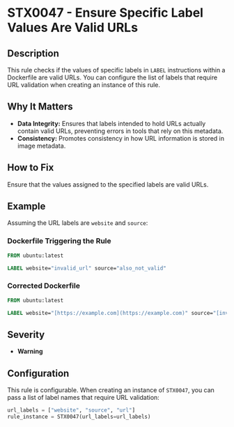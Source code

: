 # STX0047 - Ensure Specific Label Values Are Valid URLs

## Description

This rule checks if the values of specific labels in `LABEL` instructions within a Dockerfile are valid URLs. You can configure the list of labels that require URL validation when creating an instance of this rule.

## Why It Matters

-   **Data Integrity:** Ensures that labels intended to hold URLs actually contain valid URLs, preventing errors in tools that rely on this metadata.
-   **Consistency:**  Promotes consistency in how URL information is stored in image metadata.

## How to Fix

Ensure that the values assigned to the specified labels are valid URLs.

## Example

Assuming the URL labels are `website` and `source`:

### Dockerfile Triggering the Rule

```dockerfile
FROM ubuntu:latest

LABEL website="invalid_url" source="also_not_valid"
```

### Corrected Dockerfile

```dockerfile
FROM ubuntu:latest

LABEL website="[https://example.com](https://example.com)" source="[invalid URL removed]"
```

## Severity

  - **Warning**

## Configuration

This rule is configurable. When creating an instance of `STX0047`, you can pass a list of label names that require URL validation:

```python
url_labels = ["website", "source", "url"]
rule_instance = STX0047(url_labels=url_labels)
```
